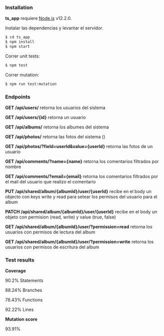 ### Installation

**ts_app** requiere [Node.js](https://nodejs.org/) v12.2.0.

Instalar las dependencias y levantar el servidor.

```sh
$ cd ts_app
$ npm install
$ npm start
```

Correr unit tests:

```sh
$ npm test
```
Correr mutation:

```sh
$ npm run test:mutation
```
### Endpoints
**GET /api/users/** retorna los usuarios del sistema

**GET /api/users/{id}** retorna un usuario

**GET /api/albums/** retorna los albumes del sistema

**GET /api/photos/** retorna las fotos del sistema ()

**GET /api/photos/?field=userId&value={userId}** retorna las fotos de un usuario

**GET /api/comments/?name={name}** retorna los comentarios filtrados por nombre

**GET /api/comments/?email={email}** retorna los comentarios filtrados por el mail del usuario que realizo el comentario

**PUT /api/shared/album/{albumId}/user/{userId}** recibe en el body un objecto con keys write y read para setear los permisos del usuario para el album

**PATCH /api/shared/album/{albumId}/user/{userId}** recibe en el body un objeto con permision (read, write) y value (true, false)

**GET /api/shared/album/{albumId}/user/?permission=read** retorna los usuarios con permisos de lectura del album

**GET /api/shared/album/{albumId}/user/?permission=write** retorna los usuarios con permisos de escritura del album


### Test results
**Coverage**

90.2% Statements

88.24% Branches

78.43% Functions

92.22% Lines

**Mutation score**

93.91%

